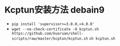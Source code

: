 # Kcptun安装方法 debain9
 - ` pip install 'supervisor>=3.0.0,<4.0.0' `
 - ` wget --no-check-certificate -O kcptun.sh https://github.com/kuoruan/shell-scripts/raw/master/kcptun/kcptun.sh `
   ` sh kcptun.sh `

